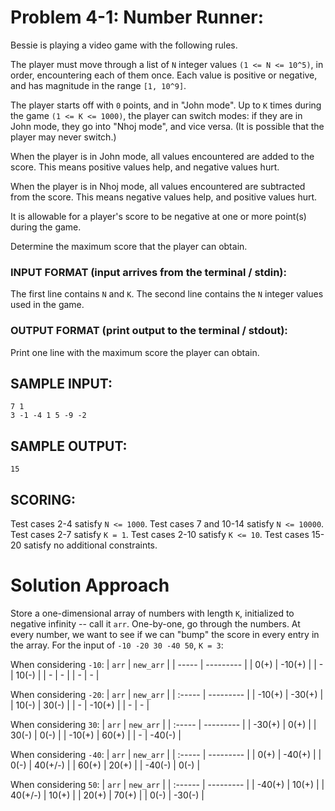 # Problem 4-1: Number Runner:
Bessie is playing a video game with the following rules.

The player must move through a list of `N` integer values `(1 <= N <= 10^5)`, in order, encountering each of them once. Each value is positive or negative, and has magnitude in the range `[1, 10^9]`.

The player starts off with `0` points, and in "John mode". Up to `K` times during the game `(1 <= K <= 1000)`, the player can switch modes: if they are in John mode, they go into "Nhoj mode", and vice versa. (It is possible that the player may never switch.)

When the player is in John mode, all values encountered are added to the score. This means positive values help, and negative values hurt.

When the player is in Nhoj mode, all values encountered are subtracted from the score. This means negative values help, and positive values hurt.

It is allowable for a player's score to be negative at one or more point(s) during the game.

Determine the maximum score that the player can obtain.

### INPUT FORMAT (input arrives from the terminal / stdin):

The first line contains `N` and `K`.
The second line contains the `N` integer values used in the game.

### OUTPUT FORMAT (print output to the terminal / stdout):

Print one line with the maximum score the player can obtain.

## SAMPLE INPUT:

```
7 1
3 -1 -4 1 5 -9 -2
```


## SAMPLE OUTPUT:
```
15
```

## SCORING:

Test cases 2-4 satisfy `N <= 1000`.
Test cases 7 and 10-14 satisfy `N <= 10000`.
Test cases 2-7 satisfy `K = 1`.
Test cases 2-10 satisfy `K <= 10`.
Test cases 15-20 satisfy no additional constraints.

# Solution Approach
Store a one-dimensional array of numbers with length `K`, initialized to negative infinity -- call it `arr`. One-by-one, go through the numbers. At every number, we want to see if we can "bump" the score in every entry in the array. For the input of `-10 -20 30 -40 50`, `K = 3`:

When considering `-10`:
| `arr` | `new_arr` |
| ----- | --------- |
| 0(+)  | -10(+)    |
| -     | 10(-)     |
| -     | -         |
| -     | -         |


When considering `-20`:
| `arr`  | `new_arr` |
| :----- | --------- |
| -10(+) | -30(+)    |
| 10(-)  | 30(-)     |
| -      | -10(+)    |
| -      | -         |

When considering `30`:
| `arr`  | `new_arr` |
| :----- | --------- |
| -30(+) | 0(+)      |
| 30(-)  | 0(-)      |
| -10(+) | 60(+)     |
| -      | -40(-)    |

When considering `-40`:
| `arr`  | `new_arr` |
| :----- | --------- |
| 0(+)   | -40(+)    |
| 0(-)   | 40(+/-)   |
| 60(+)  | 20(+)     |
| -40(-) | 0(-)      |

When considering `50`:
| `arr`   | `new_arr` |
| :------ | --------- |
| -40(+)  | 10(+)     |
| 40(+/-) | 10(+)     |
| 20(+)   | 70(+)     |
| 0(-)    | -30(-)    |
